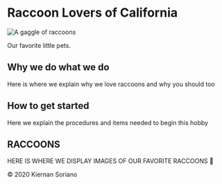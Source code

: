 # Raccoon Lovers of California
    
![A gaggle of raccoons](images/raccoon1.jpg "Raccoons.")

<figcaption>Our favorite little pets.</figcaption>
    
## Why we do what we do

Here is where we explain why we love raccoons and why you should too

## How to get started

Here we explain the procedures and items needed to begin this hobby

## RACCOONS

HERE IS WHERE WE DISPLAY IMAGES OF OUR FAVORITE RACCOONS 🦝
    
<footer>© 2020 Kiernan Soriano</footer>